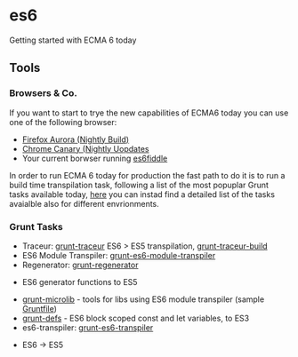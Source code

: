 es6
===

Getting started with ECMA 6 today

Tools
-------------

### Browsers & Co.
If you want to start to trye the new capabilities of ECMA6 today you can
use one of the following browser:

*   [Firefox Aurora (Nightly Build)](http://nightly.mozilla.org/)
*   [Chrome Canary (Nightly
    Uopdates](http://www.google.com/intl/en/chrome/browser/canary.html)
*   Your current borwser running [es6fiddle](http://www.es6fiddle.net/)

In order to run ECMA 6 today for production the fast path to do it is to
run a build time transpilation task, following a list of the most
popuplar Grunt tasks available today,
[here](https://github.com/addyosmani/es6-tools) you can instad find a
detailed list of the tasks avaialble also for different envrionments. 

### Grunt Tasks
* Traceur: [grunt-traceur](https://github.com/aaronfrost/grunt-traceur)
  ES6 > ES5 transpilation,
[grunt-traceur-build](https://github.com/tarruda/grunt-traceur-build)
* ES6 Module Transpiler:
  [grunt-es6-module-transpiler](https://github.com/joefiorini/grunt-es6-module-transpiler)
* Regenerator:
  [grunt-regenerator](https://github.com/sindresorhus/grunt-regenerator)
- ES6 generator functions to ES5
* [grunt-microlib](https://github.com/thomasboyt/grunt-microlib) - tools
  for libs using ES6 module transpiler (sample
[Gruntfile](https://github.com/jakearchibald/ES6-Promises/blob/c3336087fffc52e66cf5398e5b56b23a291080fc/Gruntfile.js))
* [grunt-defs](https://github.com/EE/grunt-defs) - ES6 block scoped
  const and let variables, to ES3
* es6-transpiler:
  [grunt-es6-transpiler](https://github.com/sindresorhus/grunt-es6-transpiler)
- ES6 → ES5
